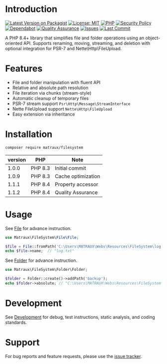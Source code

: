 # Introduction
[![Latest Version on Packagist](https://img.shields.io/packagist/v/matraux/filesystem.svg)](https://packagist.org/packages/matraux/filesystem)
[![License: MIT](https://img.shields.io/badge/license-MIT-blue.svg)](LICENSE)
[![PHP](https://img.shields.io/badge/PHP-8.4+-blue.svg)](https://php.net)
[![Security Policy](https://img.shields.io/badge/Security-Policy-blue)](./.github/SECURITY.md)
[![Dependabot](https://img.shields.io/badge/Dependabot-Enabled-green?logo=dependabot)](https://github.com/matraux/filesystem/security/dependabot)
[![Quality Assurance](https://img.shields.io/badge/QA-passing-brightgreen?logo=checkmarx&logoColor=white)](https://github.com/matraux/filesystem/actions/workflows/qa.yml)
[![Issues](https://img.shields.io/github/issues/matraux/filesystem)](https://github.com/matraux/filesystem/issues)
[![Last Commit](https://img.shields.io/github/last-commit/matraux/filesystem)](https://github.com/matraux/filesystem/commits)


A PHP 8.4+ library that simplifies file and folder operations using an object-oriented API. Supports renaming, moving, streaming, and deletion with optional integration for PSR-7 and Nette\Http\FileUpload.


# Features
- File and folder manipulation with fluent API
- Relative and absolute path resolution
- File iteration via chunks (stream-style)
- Automatic cleanup of temporary files
- PSR-7 stream support `Psr\Http\Message\StreamInterface`
- Nette FileUpload support `Nette\Http\FileUpload`
- Easy extension via inheritance


# Installation
```bash
composer require matraux/filesystem
```

| version | PHP | Note
|----|---|---
| 1.0.0 | PHP 8.3 | Initial commit
| 1.0.9 | PHP 8.3 | Cache optimization
| 1.1.1 | PHP 8.4 | Property accessor
| 1.1.2 | PHP 8.4 | Quality Assurance

# Usage
See [File](./docs/File.md) for advance instruction.
```php
use Matraux\FileSystem\File\File;

$file = File::fromPath('C:\Users\MATRAUX\Webs\Resources\FileSystem\log.txt');
echo $file->name;  // "log.txt"
```

See [Folder](./docs/Folder.md) for advance instruction.
```php
use Matraux\FileSystem\Folder\Folder;

$folder = Folder::create()->addPath('backup');
echo $folder->absolute; // "C:\Users\MATRAUX\Webs\Resources\FileSystem\backup"
```


# Development
See [Development](./docs/Development.md) for debug, test instructions, static analysis, and coding standards.


# Support
For bug reports and feature requests, please use the [issue tracker](https://github.com/matraux/filesystem/issues).